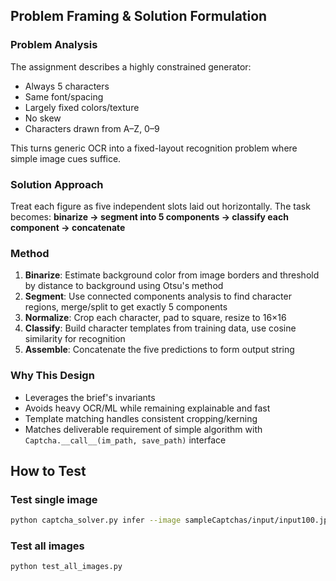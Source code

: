 ## Problem Framing & Solution Formulation

### Problem Analysis
The assignment describes a highly constrained generator:
- Always 5 characters
- Same font/spacing
- Largely fixed colors/texture  
- No skew
- Characters drawn from A–Z, 0–9

This turns generic OCR into a fixed-layout recognition problem where simple image cues suffice.

### Solution Approach
Treat each figure as five independent slots laid out horizontally. The task becomes:
**binarize → segment into 5 components → classify each component → concatenate**

### Method

1. **Binarize**: Estimate background color from image borders and threshold by distance to background using Otsu's method
2. **Segment**: Use connected components analysis to find character regions, merge/split to get exactly 5 components
3. **Normalize**: Crop each character, pad to square, resize to 16×16
4. **Classify**: Build character templates from training data, use cosine similarity for recognition
5. **Assemble**: Concatenate the five predictions to form output string

### Why This Design
- Leverages the brief's invariants
- Avoids heavy OCR/ML while remaining explainable and fast
- Template matching handles consistent cropping/kerning
- Matches deliverable requirement of simple algorithm with `Captcha.__call__(im_path, save_path)` interface

## How to Test

### Test single image
```bash
python captcha_solver.py infer --image sampleCaptchas/input/input100.jpg --model captcha_model.npz --out prediction.txt
```

### Test all images
```bash
python test_all_images.py
```
